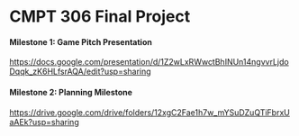 # CMPT 306 Final Project

#### Milestone 1: Game Pitch Presentation  
https://docs.google.com/presentation/d/1Z2wLxRWwctBhINUn14ngvvrLjdoDqqk_zK6HLfsrAQA/edit?usp=sharing

#### Milestone 2: Planning Milestone  
https://drive.google.com/drive/folders/12xgC2Fae1h7w_mYSuDZuQTiFbrxUaAEk?usp=sharing

